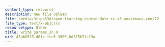 ```yaml
---
content_type: resource
description: New file Upload
file: /media/https%3A/open-learning-course-data-rc.s3.amazonaws.com/12-811-tropical-meteorology-spring-2011/45ab8528d81cfee535058d375b7fc19a_write_params_in.m
file_type: text/x-objcsrc
resourcetype: Other
title: write_params_in.m
uid: 45ab8528-d81c-fee5-3505-8d375b7fc19a
---
```

